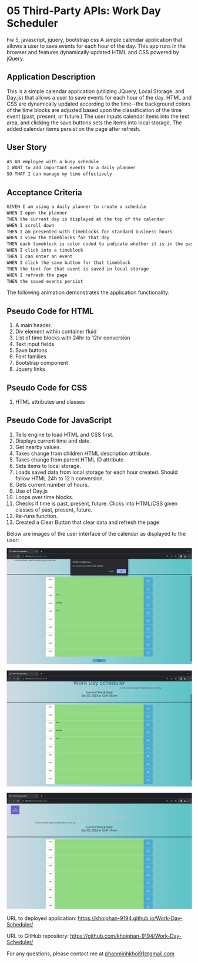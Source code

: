 # 05 Third-Party APIs: Work Day Scheduler
hw 5, javascript, jquery, bootstrap css
A simple calendar application that allows a user to save events for each hour of the day. This app runs in the browser and features dynamically updated HTML and CSS powered by jQuery.

## Application Description

This is a simple calendar application (utilizing JQuery, Local Storage, and Day.js) that allows a user to save events for each hour of the day. HTML and CSS are dynamically updated according to the time--the background colors of the time blocks are adjusted based upon the classification of the time event (past, present, or future.) The user inputs calendar items into the text area, and clicking the save buttons sets the items into local storage. The added calendar items persist on the page after refresh.

## User Story

```md
AS AN employee with a busy schedule
I WANT to add important events to a daily planner
SO THAT I can manage my time effectively
```

## Acceptance Criteria

```md
GIVEN I am using a daily planner to create a schedule
WHEN I open the planner
THEN the current day is displayed at the top of the calendar
WHEN I scroll down
THEN I am presented with timeblocks for standard business hours
WHEN I view the timeblocks for that day
THEN each timeblock is color coded to indicate whether it is in the past, present, or future
WHEN I click into a timeblock
THEN I can enter an event
WHEN I click the save button for that timeblock
THEN the text for that event is saved in local storage
WHEN I refresh the page
THEN the saved events persist
```

The following animation demonstrates the application functionality:

## Pseudo Code for HTML

1. A main header.
2. Div element within container fluid
3. List of time blocks with 24hr to 12hr conversion
4. Text input fields
5. Save buttons
6. Font families
7. Bootstrap component
8. Jquery links

## Pseudo Code for CSS

1. HTML attributes and classes

## Pseudo Code for JavaScript

1. Tells engine to load HTML and CSS first.
2. Displays current time and date.
3. Get nearby values.
4. Takes change from children HTML description attribute.
5. Takes change from parent HTML ID attribute.
6. Sets items to local storage.
7. Loads saved data from local storage for each hour created. Should follow HTML 24h to 12 h conversion.
8. Gets current number of hours.
9. Use of Day.js
10. Loops over time blocks.
11. Checks if time is past, present, future. Clicks into HTML/CSS given classes of past, present, future.
12. Re-runs function.
13. Created a Clear Button that clear data and refresh the page

Below are images of the user interface of the calendar as displayed to the user:

![A user clicks on slots on the color-coded calendar and edits the events.](./assets/1.png)

![A user clicks on slots on the color-coded calendar and edits the events.](./assets/2.png)


![A user clicks on slots on the color-coded calendar and edits the events.](./assets/3.png)


URL to deployed application:  https://khoiphan-9194.github.io/Work-Day-Scheduler/


URL to GitHub repository:  https://github.com/khoiphan-9194/Work-Day-Scheduler/


For any questions, please contact me at phanminhkhoi91@gmail.com

